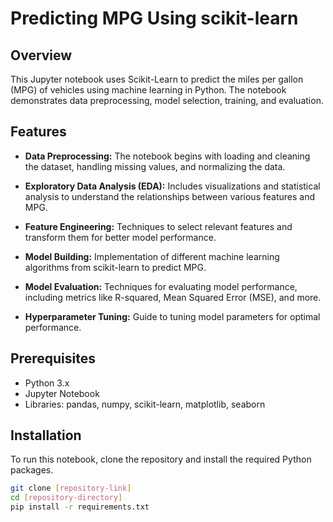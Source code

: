 # Predicting MPG Using scikit-learn

## Overview
This Jupyter notebook uses Scikit-Learn to predict the miles per gallon (MPG) of vehicles using machine learning in Python. The notebook demonstrates data preprocessing, model selection, training, and evaluation.

## Features

- **Data Preprocessing:** The notebook begins with loading and cleaning the dataset, handling missing values, and normalizing the data.

- **Exploratory Data Analysis (EDA):** Includes visualizations and statistical analysis to understand the relationships between various features and MPG.

- **Feature Engineering:** Techniques to select relevant features and transform them for better model performance.

- **Model Building:** Implementation of different machine learning algorithms from scikit-learn to predict MPG.

- **Model Evaluation:** Techniques for evaluating model performance, including metrics like R-squared, Mean Squared Error (MSE), and more.

- **Hyperparameter Tuning:** Guide to tuning model parameters for optimal performance.

## Prerequisites

- Python 3.x
- Jupyter Notebook
- Libraries: pandas, numpy, scikit-learn, matplotlib, seaborn

## Installation

To run this notebook, clone the repository and install the required Python packages.

```bash
git clone [repository-link]
cd [repository-directory]
pip install -r requirements.txt
